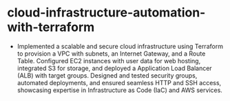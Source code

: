 # cloud-infrastructure-automation-with-terraform
- Implemented a scalable and secure cloud infrastructure using Terraform to provision a VPC with
subnets, an Internet Gateway, and a Route Table. Configured EC2 instances with user data for web
hosting, integrated S3 for storage, and deployed a Application Load Balancer (ALB) with target
groups. Designed and tested security groups, automated deployments, and ensured seamless HTTP
and SSH access, showcasing expertise in Infrastructure as Code (IaC) and AWS services.
